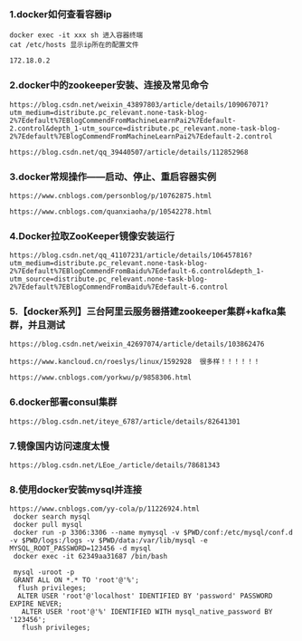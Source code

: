 
### 1.docker如何查看容器ip
    docker exec -it xxx sh 进入容器终端
    cat /etc/hosts 显示ip所在的配置文件
    
    172.18.0.2

### 2.docker中的zookeeper安装、连接及常见命令
    https://blog.csdn.net/weixin_43897803/article/details/109067071?utm_medium=distribute.pc_relevant.none-task-blog-2%7Edefault%7EBlogCommendFromMachineLearnPai2%7Edefault-2.control&depth_1-utm_source=distribute.pc_relevant.none-task-blog-2%7Edefault%7EBlogCommendFromMachineLearnPai2%7Edefault-2.control

    https://blog.csdn.net/qq_39440507/article/details/112852968
    
### 3.docker常规操作——启动、停止、重启容器实例
    https://www.cnblogs.com/personblog/p/10762875.html
    
    https://www.cnblogs.com/quanxiaoha/p/10542278.html
    
### 4.Docker拉取ZooKeeper镜像安装运行
    https://blog.csdn.net/qq_41107231/article/details/106457816?utm_medium=distribute.pc_relevant.none-task-blog-2%7Edefault%7EBlogCommendFromBaidu%7Edefault-6.control&depth_1-utm_source=distribute.pc_relevant.none-task-blog-2%7Edefault%7EBlogCommendFromBaidu%7Edefault-6.control

### 5.【docker系列】三台阿里云服务器搭建zookeeper集群+kafka集群，并且测试
    https://blog.csdn.net/weixin_42697074/article/details/103862476
    
    https://www.kancloud.cn/roeslys/linux/1592928  很多样！！！！！！
    
    https://www.cnblogs.com/yorkwu/p/9858306.html
    
### 6.docker部署consul集群
    https://blog.csdn.net/iteye_6787/article/details/82641301
    
  
### 7.镜像国内访问速度太慢
    https://blog.csdn.net/LEoe_/article/details/78681343
    
    
### 8.使用docker安装mysql并连接
    https://www.cnblogs.com/yy-cola/p/11226924.html
     docker search mysql
     docker pull mysql
     docker run -p 3306:3306 --name mymysql -v $PWD/conf:/etc/mysql/conf.d -v $PWD/logs:/logs -v $PWD/data:/var/lib/mysql -e MYSQL_ROOT_PASSWORD=123456 -d mysql
     docker exec -it 62349aa31687 /bin/bash
     
     mysql -uroot -p
     GRANT ALL ON *.* TO 'root'@'%';
      flush privileges;
      ALTER USER 'root'@'localhost' IDENTIFIED BY 'password' PASSWORD EXPIRE NEVER;
       ALTER USER 'root'@'%' IDENTIFIED WITH mysql_native_password BY '123456';
       flush privileges;
